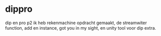 # dippro
dip en pro p2
ik heb 
rekenmachine opdracht gemaakt,
de streamwiter function,
add en instance,
got you in my sight,
en unity tool voor dip extra.
